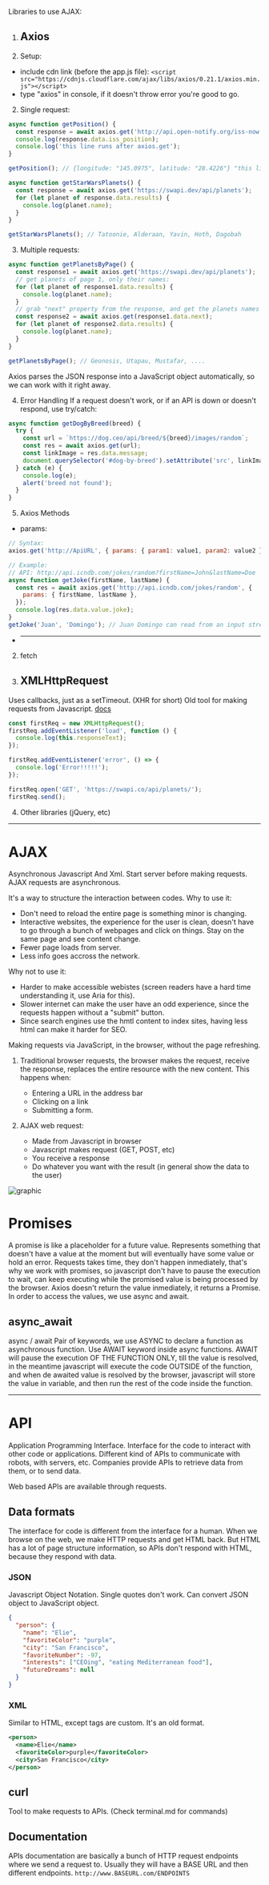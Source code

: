 Libraries to use AJAX:

1. ## Axios

1. Setup:

- include cdn link (before the app.js file): `<script src="https://cdnjs.cloudflare.com/ajax/libs/axios/0.21.1/axios.min.js"></script>`
- type "axios" in console, if it doesn't throw error you're good to go.

2. Single request:

```javascript
async function getPosition() {
  const response = await axios.get('http://api.open-notify.org/iss-now.json');
  console.log(response.data.iss_position);
  console.log('this line runs after axios.get');
}

getPosition(); // {longitude: "145.0975", latitude: "28.4226"} "this line runs after axios.get"

async function getStarWarsPlanets() {
  const response = await axios.get('https://swapi.dev/api/planets');
  for (let planet of response.data.results) {
    console.log(planet.name);
  }
}

getStarWarsPlanets(); // Tatoonie, Alderaan, Yavin, Hoth, Dagobah
```

3. Multiple requests:

```javascript
async function getPlanetsByPage() {
  const response1 = await axios.get('https://swapi.dev/api/planets');
  // get planets of page 1, only their names:
  for (let planet of response1.data.results) {
    console.log(planet.name);
  }
  // grab "next" property from the response, and get the planets names of the page 2:
  const response2 = await axios.get(response1.data.next);
  for (let planet of response2.data.results) {
    console.log(planet.name);
  }
}

getPlanetsByPage(); // Geonosis, Utapau, Mustafar, ....
```

Axios parses the JSON response into a JavaScript object automatically, so we can work with it right away.

4. Error Handling
   If a request doesn't work, or if an API is down or doesn't respond,
   use try/catch:

```javascript
async function getDogByBreed(breed) {
  try {
    const url = `https://dog.ceo/api/breed/${breed}/images/random`;
    const res = await axios.get(url);
    const linkImage = res.data.message;
    document.querySelector('#dog-by-breed').setAttribute('src', linkImage);
  } catch (e) {
    console.log(e);
    alert('breed not found');
  }
}
```

5. Axios Methods

- params:

```javascript
// Syntax:
axios.get('http://ApiURL', { params: { param1: value1, param2: value2 } });

// Example:
// API: http://api.icndb.com/jokes/random?firstName=John&lastName=Doe
async function getJoke(firstName, lastName) {
  const res = await axios.get('http://api.icndb.com/jokes/random', {
    params: { firstName, lastName },
  });
  console.log(res.data.value.joke);
}
getJoke('Juan', 'Domingo'); // Juan Domingo can read from an input stream.
```

- ***

2. fetch

3. ## XMLHttpRequest

Uses callbacks, just as a setTimeout.
(XHR for short)
Old tool for making requests from Javascript.
[docs](https://developer.mozilla.org/en-US/docs/Web/API/XMLHttpRequest)

```javascript
const firstReq = new XMLHttpRequest();
firstReq.addEventListener('load', function () {
  console.log(this.responseText);
});

firstReq.addEventListener('error', () => {
  console.log('Error!!!!!');
});

firstReq.open('GET', 'https://swapi.co/api/planets/');
firstReq.send();
```

4. Other libraries (jQuery, etc)

---

# AJAX

Asynchronous Javascript And Xml.
Start server before making requests.
AJAX requests are asynchronous.

It's a way to structure the interaction between codes.
Why to use it:

- Don't need to reload the entire page is something minor is changing.
- Interactive websites, the experience for the user is clean, doesn't have to go through a bunch of webpages and click on things. Stay on the same page and see content change.
- Fewer page loads from server.
- Less info goes accross the network.

Why not to use it:

- Harder to make accessible webistes (screen readers have a hard time understanding it, use Aria for this).
- Slower internet can make the user have an odd experience, since the requests happen without a "submit" button.
- Since search engines use the hmtl content to index sites, having less html can make it harder for SEO.

Making requests via JavaScript, in the browser, without the page refreshing.

1. Traditional browser requests, the browser makes the request, receive the response, replaces the entire resource with the new content. This happens when:

   - Entering a URL in the address bar
   - Clicking on a link
   - Submitting a form.

2. AJAX web request:
   - Made from Javascript in browser
   - Javascript makes request (GET, POST, etc)
   - You receive a response
   - Do whatever you want with the result (in general show the data to the user)

![graphic](images/ajax-request.png)

# Promises

A promise is like a placeholder for a future value. Represents something that doesn't have a value at the moment but will eventually have some value or hold an error. Requests takes time, they don't happen inmediately, that's why we work with promises, so javascript don't have to pause the execution to wait, can keep executing while the promised value is being processed by the browser.
Axios doesn't return the value inmediately, it returns a Promise. In order to access the values, we use async and await.

## async_await

async / await
Pair of keywords, we use ASYNC to declare a function as asynchronous function. Use AWAIT keyword inside async functions. AWAIT will pause the execution OF THE FUNCTION ONLY, till the value is resolved, in the meantime javascript will execute the code OUTSIDE of the function, and when de awaited value is resolved by the browser, javascript will store the value in variable, and then run the rest of the code inside the function.

---

# API

Application Programming Interface. Interface for the code to interact with other code or applications. Different kind of APIs to communicate with robots, with servers, etc.
Companies provide APIs to retrieve data from them, or to send data.

Web based APIs are available through requests.

## Data formats

The interface for code is different from the interface for a human. When we browse on the web, we make HTTP requests and get HTML back. But HTML has a lot of page structure information, so APIs don't respond with HTML, because they respond with data.

### JSON

Javascript Object Notation. Single quotes don't work.
Can convert JSON object to JavaScript object.

```json
{
  "person": {
    "name": "Elie",
    "favoriteColor": "purple",
    "city": "San Francisco",
    "favoriteNumber": -97,
    "interests": ["CEOing", "eating Mediterranean food"],
    "futureDreams": null
  }
}
```

### XML

Similar to HTML, except tags are custom. It's an old format.

```xml
<person>
  <name>Elie</name>
  <favoriteColor>purple</favoriteColor>
  <city>San Francisco</city>
</person>
```

## curl

Tool to make requests to APIs. (Check terminal.md for commands)

## Documentation

APIs documentation are basically a bunch of HTTP request endpoints where we send a request to.
Usually they will have a BASE URL and then different endpoints.
`http://www.BASEURL.com/ENDPOINTS`
